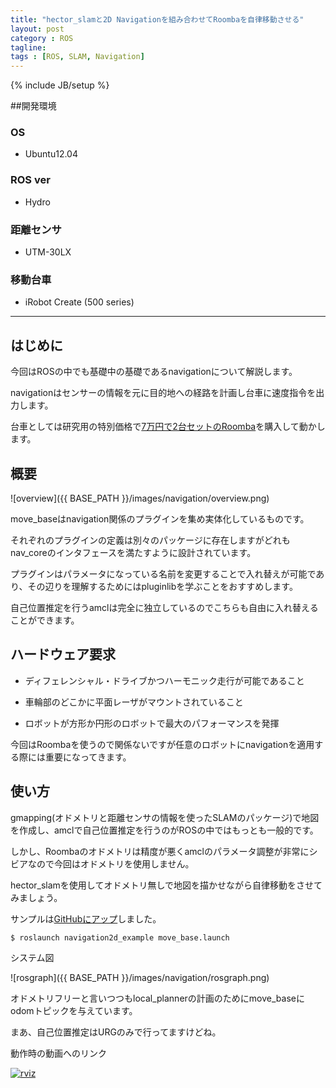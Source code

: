 ```yaml
---
title: "hector_slamと2D Navigationを組み合わせてRoombaを自律移動させる"
layout: post
category : ROS
tagline: 
tags : [ROS, SLAM, Navigation]
---
```


{% include JB/setup %} 

##開発環境

### OS

 * Ubuntu12.04

### ROS ver

 * Hydro

### 距離センサ

 * UTM-30LX

### 移動台車

 * iRobot Create (500 series)

**********

## はじめに

今回はROSの中でも基礎中の基礎であるnavigationについて解説します。

navigationはセンサーの情報を元に目的地への経路を計画し台車に速度指令を出力します。

台車としては研究用の特別価格で[7万円で2台セットのRoomba](http://science.irobot-jp.com/)を購入して動かします。

## 概要

![overview]({{ BASE_PATH }}/images/navigation/overview.png)

move_baseはnavigation関係のプラグインを集め実体化しているものです。

それぞれのプラグインの定義は別々のパッケージに存在しますがどれもnav_coreのインタフェースを満たすように設計されています。

プラグインはパラメータになっている名前を変更することで入れ替えが可能であり、その辺りを理解するためにはpluginlibを学ぶことをおすすめします。

自己位置推定を行うamclは完全に独立しているのでこちらも自由に入れ替えることができます。

## ハードウェア要求

 * ディフェレンシャル・ドライブかつハーモニック走行が可能であること

 * 車輪部のどこかに平面レーザがマウントされていること

 * ロボットが方形か円形のロボットで最大のパフォーマンスを発揮

今回はRoombaを使うので関係ないですが任意のロボットにnavigationを適用する際には重要になってきます。

## 使い方

gmapping(オドメトリと距離センサの情報を使ったSLAMのパッケージ)で地図を作成し、amclで自己位置推定を行うのがROSの中ではもっとも一般的です。

しかし、Roombaのオドメトリは精度が悪くamclのパラメータ調整が非常にシビアなので今回はオドメトリを使用しません。

hector_slamを使用してオドメトリ無しで地図を描かせながら自律移動をさせてみましょう。

サンプルは[GitHubにアップ](https://github.com/DaikiMaekawa/ros-navigation2d-example)しました。

    $ roslaunch navigation2d_example move_base.launch

システム図

![rosgraph]({{ BASE_PATH }}/images/navigation/rosgraph.png)

オドメトリフリーと言いつつもlocal_plannerの計画のためにmove_baseにodomトピックを与えています。

まあ、自己位置推定はURGのみで行ってますけどね。

動作時の動画へのリンク

[![rviz](http://img.youtube.com/vi/c68E9-21fkw/0.jpg)](https://www.youtube.com/watch?v=c68E9-21fkw)

